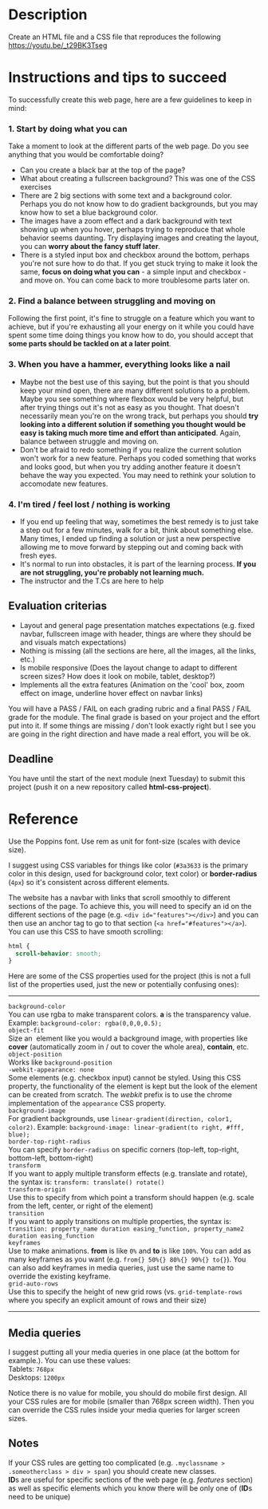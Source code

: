 # Description

Create an HTML file and a CSS file that reproduces the following  
https://youtu.be/_t29BK3Tseg

# Instructions and tips to succeed

To successfully create this web page, here are a few guidelines to keep in mind:

### 1. Start by **doing what you can**

Take a moment to look at the different parts of the web page. Do you see anything that you would be comfortable doing?

- Can you create a black bar at the top of the page?
- What about creating a fullscreen background? This was one of the CSS exercises
- There are 2 big sections with some text and a background color. Perhaps you do not know how to do gradient backgrounds, but you may know how to set a blue background color.
- The images have a zoom effect and a dark background with text showing up when you hover, perhaps trying to reproduce that whole behavior seems daunting. Try displaying images and creating the layout, you can **worry about the fancy stuff later**.
- There is a styled input box and checkbox around the bottom, perhaps you're not sure how to do that. If you get stuck trying to make it look the same, **focus on doing what you can** - a simple input and checkbox - and move on. You can come back to more troublesome parts later on.

### 2. Find a balance between struggling and moving on

Following the first point, it's fine to struggle on a feature which you want to achieve, but if you're exhausting all your energy on it while you could have spent some time doing things you know how to do, you should accept that **some parts should be tackled on at a later point**.

### 3. When you have a hammer, everything looks like a nail

- Maybe not the best use of this saying, but the point is that you should keep your mind open, there are many different solutions to a problem. Maybe you see something where flexbox would be very helpful, but after trying things out it's not as easy as you thought. That doesn't necessarily mean you're on the wrong track, but perhaps you should **try looking into a different solution if something you thought would be easy is taking much more time and effort than anticipated**. Again, balance between struggle and moving on.
- Don't be afraid to redo something if you realize the current solution won't work for a new feature. Perhaps you coded something that works and looks good, but when you try adding another feature it doesn't behave the way you expected. You may need to rethink your solution to accomodate new features.

### 4. I'm tired / feel lost / nothing is working

- If you end up feeling that way, sometimes the best remedy is to just take a step out for a few minutes, walk for a bit, think about something else. Many times, I ended up finding a solution or just a new perspective allowing me to move forward by stepping out and coming back with fresh eyes.
- It's normal to run into obstacles, it is part of the learning process. **If you are not struggling, you're probably not learning much.**
- The instructor and the T.Cs are here to help

## Evaluation criterias

- Layout and general page presentation matches expectations (e.g. fixed navbar, fullscreen image with header, things are where they should be and visuals match expectations)
- Nothing is missing (all the sections are here, all the images, all the links, etc.)
- Is mobile responsive (Does the layout change to adapt to different screen sizes? How does it look on mobile, tablet, desktop?)
- Implements all the extra features (Animation on the 'cool' box, zoom effect on image, underline hover effect on navbar links)

You will have a PASS / FAIL on each grading rubric and a final PASS / FAIL grade for the module. The final grade is based on your project and the effort put into it. If some things are missing / don't look exactly right but I see you are going in the right direction and have made a real effort, you will be ok.

## Deadline

You have until the start of the next module (next Tuesday) to submit this project (push it on a new repository called **html-css-project**).

# Reference

Use the Poppins font. Use rem as unit for font-size (scales with device size).

I suggest using CSS variables for things like color (`#3a3633` is the primary color in this design, used for background color, text color) or **border-radius** (`4px`) so it's consistent across different elements.

The website has a navbar with links that scroll smoothly to different sections of the page. To achieve this, you will need to specify an id on the different sections of the page (e.g. `<div id="features"></div>`) and you can then use an anchor tag to go to that section (`<a href="#features"></a>`).
You can use this CSS to have smooth scrolling:

```css
html {
  scroll-behavior: smooth;
}
```

Here are some of the CSS properties used for the project (this is not a full list of the properties used, just the new or potentially confusing ones):

---

`background-color`  
You can use rgba to make transparent colors. **a** is the transparency value. Example: `background-color: rgba(0,0,0,0.5);`  
`object-fit`  
Size an <img> element like you would a background image, with properties like **cover** (automatically zoom in / out to cover the whole area), **contain**, etc.  
`object-position`  
Works like `background-position`  
`-webkit-appearance: none`  
Some elements (e.g. checkbox input) cannot be styled. Using this CSS property, the functionality of the element is kept but the look of the element can be created from scratch. The _webkit_ prefix is to use the chrome implementation of the `appearance` CSS property.  
`background-image`  
For gradient backgrounds, use `linear-gradient(direction, color1, color2)`. Example: `background-image: linear-gradient(to right, #fff, blue);`  
`border-top-right-radius`  
You can specify `border-radius` on specific corners (top-left, top-right, bottom-left, bottom-right)  
`transform`  
If you want to apply multiple transform effects (e.g. translate and rotate), the syntax is: `transform: translate() rotate()`  
`transform-origin`  
Use this to specify from which point a transform should happen (e.g. scale from the left, center, or right of the element)  
`transition`  
If you want to apply transitions on multiple properties, the syntax is: `transition: property_name duration easing_function, property_name2 duration easing_function`  
`keyframes`  
Use to make animations. **from** is like `0%` and **to** is like `100%`. You can add as many keyframes as you want (e.g. `from{} 50%{} 80%{} 90%{} to{}`). You can also add keyframes in media queries, just use the same name to override the existing keyframe.  
`grid-auto-rows`  
Use this to specify the height of new grid rows (vs. `grid-template-rows` where you specify an explicit amount of rows and their size)

---

## Media queries

I suggest putting all your media queries in one place (at the bottom for example.). You can use these values:  
Tablets: `768px`  
Desktops: `1200px`

Notice there is no value for mobile, you should do mobile first design. All your CSS rules are for mobile (smaller than 768px screen width). Then you can override the CSS rules inside your media queries for larger screen sizes.

## Notes

If your CSS rules are getting too complicated (e.g. `.myclassname > .someotherclass > div > span`) you should create new classes.  
**ID**s are useful for specific sections of the web page (e.g. _features_ section) as well as specific elements which you know there will be only one of (**ID**s need to be unique)
